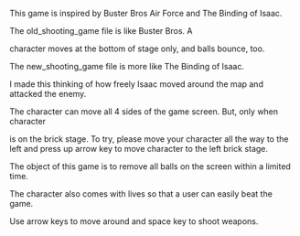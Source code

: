 This game is inspired by Buster Bros Air Force and The Binding of Isaac. 

The old_shooting_game file is like Buster Bros. A 

character moves at the bottom of stage only, and balls bounce, too. 

The new_shooting_game file is more like The Binding of Isaac. 

I made this thinking of how freely Isaac moved around the map and attacked the enemy. 

The character can move all 4 sides of the game screen. But, only when character 

is on the brick stage. 
To try, please move your character all the way to the left and press up arrow key to
move character to the left brick stage.

The object of this game is to remove all balls on the screen within a limited time. 

The character also comes with lives so that a user can easily beat the game. 

Use arrow keys to move around and space key to shoot weapons. 

